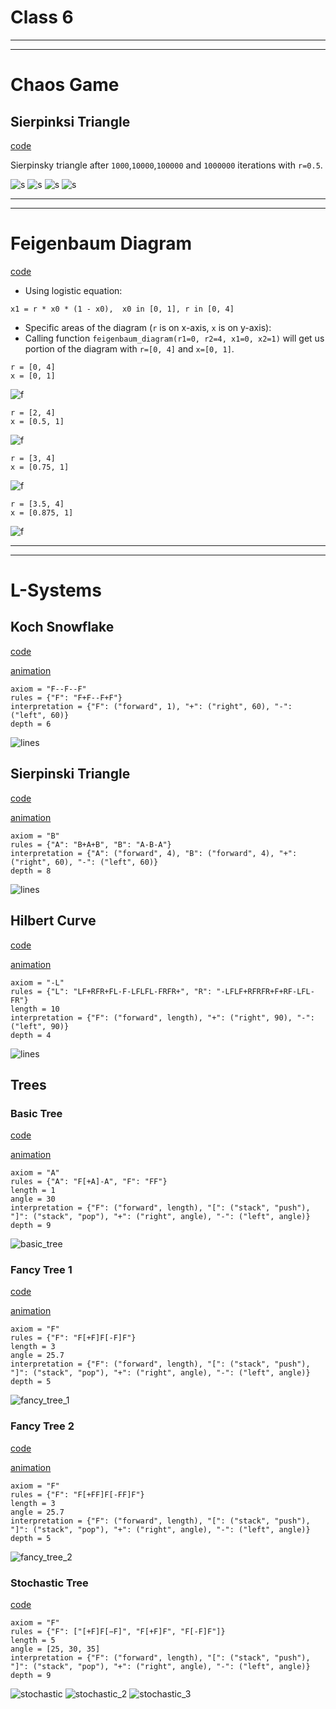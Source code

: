 # Class 6

---

---

# Chaos Game

## Sierpinksi Triangle

[code](code/chaos_game.py)

Sierpinsky triangle after `1000`,`10000`,`100000` and `1000000` iterations with `r=0.5`.

![s](code/img/chaos_game_sierpinski_r_0.5_after_1000.bmp)
![s](code/img/chaos_game_sierpinski_r_0.5_after_10000.bmp)
![s](code/img/chaos_game_sierpinski_r_0.5_after_100000.bmp)
![s](code/img/chaos_game_sierpinski_r_0.5_after_1000000.bmp)

<!---
Sierpinsky triangle after `1000000` iterations with `r=[0.1 .. 0.9]`.

![s](code/img/chaos_game_sierpinski_r_0.1_after_1000000.bmp)
![s](code/img/chaos_game_sierpinski_r_0.2_after_1000000.bmp)
![s](code/img/chaos_game_sierpinski_r_0.3_after_1000000.bmp)
![s](code/img/chaos_game_sierpinski_r_0.4_after_1000000.bmp)
![s](code/img/chaos_game_sierpinski_r_0.5_after_1000000.bmp)
![s](code/img/chaos_game_sierpinski_r_0.6_after_1000000.bmp)
![s](code/img/chaos_game_sierpinski_r_0.7_after_1000000.bmp)
![s](code/img/chaos_game_sierpinski_r_0.8_after_1000000.bmp)
![s](code/img/chaos_game_sierpinski_r_0.9_after_1000000.bmp)
-->

---

---

# Feigenbaum Diagram

[code](code/feigenbaum_diagram.py)

- Using logistic equation:
```
x1 = r * x0 * (1 - x0),  x0 in [0, 1], r in [0, 4]
```

- Specific areas of the diagram (`r` is on x-axis, `x` is on y-axis):
 - Calling function `feigenbaum_diagram(r1=0, r2=4, x1=0, x2=1)` will get us portion of the diagram with `r=[0, 4]` and `x=[0, 1]`.

```
r = [0, 4]
x = [0, 1]
```
![f](code/img/feigenbaum_diagram_r1_0_r2_4_x1_0_x2_1.bmp)

```
r = [2, 4]
x = [0.5, 1]
```
![f](code/img/feigenbaum_diagram_r1_2_r2_4_x1_0.5_x2_1.bmp)

```
r = [3, 4]
x = [0.75, 1]
```
![f](code/img/feigenbaum_diagram_r1_3_r2_4_x1_0.75_x2_1.bmp)

```
r = [3.5, 4]
x = [0.875, 1]
```
![f](code/img/feigenbaum_diagram_r1_3.5_r2_4_x1_0.875_x2_1.bmp)


---

---

# L-Systems


## Koch Snowflake
[code](code/lsystems.py)

[animation](code/img/koch_snowflake_animate.svg)

```
axiom = "F--F--F"
rules = {"F": "F+F--F+F"}
interpretation = {"F": ("forward", 1), "+": ("right", 60), "-": ("left", 60)}
depth = 6
```

![lines](code/img/koch_snowflake.svg)


## Sierpinski Triangle
[code](code/lsystems.py)

[animation](code/img/sierpinski_triangle_animate.svg)

```
axiom = "B"
rules = {"A": "B+A+B", "B": "A-B-A"}
interpretation = {"A": ("forward", 4), "B": ("forward", 4), "+": ("right", 60), "-": ("left", 60)}
depth = 8
```

![lines](code/img/sierpinski_triangle.svg)


## Hilbert Curve
[code](code/lsystems.py)

[animation](code/img/hilbert_curve_animate.svg)

```
axiom = "-L"
rules = {"L": "LF+RFR+FL-F-LFLFL-FRFR+", "R": "-LFLF+RFRFR+F+RF-LFL-FR"}
length = 10
interpretation = {"F": ("forward", length), "+": ("right", 90), "-": ("left", 90)}
depth = 4
```

![lines](code/img/hilbert_curve.svg)


## Trees

### Basic Tree
[code](code/lsystems.py)

[animation](code/img/basic_tree_animate.svg)

```
axiom = "A"
rules = {"A": "F[+A]-A", "F": "FF"}
length = 1
angle = 30
interpretation = {"F": ("forward", length), "[": ("stack", "push"), "]": ("stack", "pop"), "+": ("right", angle), "-": ("left", angle)}
depth = 9
```

![basic_tree](code/img/basic_tree.svg)


### Fancy Tree 1
[code](code/lsystems.py)

[animation](code/img/fancy_tree_1_animate.svg)

```
axiom = "F"
rules = {"F": "F[+F]F[-F]F"}
length = 3
angle = 25.7
interpretation = {"F": ("forward", length), "[": ("stack", "push"), "]": ("stack", "pop"), "+": ("right", angle), "-": ("left", angle)}
depth = 5
```

![fancy_tree_1](code/img/fancy_tree_1.svg)


### Fancy Tree 2
[code](code/lsystems.py)

[animation](code/img/fancy_tree_2_animate.svg)

```
axiom = "F"
rules = {"F": "F[+FF]F[-FF]F"}
length = 3
angle = 25.7
interpretation = {"F": ("forward", length), "[": ("stack", "push"), "]": ("stack", "pop"), "+": ("right", angle), "-": ("left", angle)}
depth = 5
```

![fancy_tree_2](code/img/fancy_tree_2.svg)


### Stochastic Tree
[code](code/lsystems.py)

```
axiom = "F"
rules = {"F": ["[+F]F[−F]", "F[+F]F", "F[-F]F"]}
length = 5
angle = [25, 30, 35]
interpretation = {"F": ("forward", length), "[": ("stack", "push"), "]": ("stack", "pop"), "+": ("right", angle), "-": ("left", angle)}
depth = 9
```

![stochastic](code/img/fancy_tree_3_stochastic.svg)
![stochastic_2](code/img/fancy_tree_3_stochastic_2.svg)
![stochastic_3](code/img/fancy_tree_3_stochastic_3.svg)

